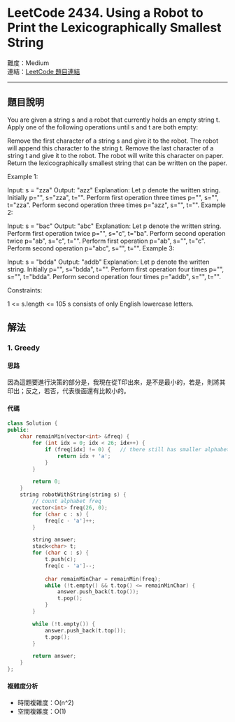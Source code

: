 # LeetCode 2434. Using a Robot to Print the Lexicographically Smallest String

難度：Medium  
連結：[LeetCode 題目連結](https://leetcode.com/problems/using-a-robot-to-print-the-lexicographically-smallest-string/description/)

---

## 題目說明
    
You are given a string s and a robot that currently holds an empty string t. Apply one of the following operations until s and t are both empty:

Remove the first character of a string s and give it to the robot. The robot will append this character to the string t.
Remove the last character of a string t and give it to the robot. The robot will write this character on paper.
Return the lexicographically smallest string that can be written on the paper.

 

Example 1:

Input: s = "zza"
Output: "azz"
Explanation: Let p denote the written string.
Initially p="", s="zza", t="".
Perform first operation three times p="", s="", t="zza".
Perform second operation three times p="azz", s="", t="".
Example 2:

Input: s = "bac"
Output: "abc"
Explanation: Let p denote the written string.
Perform first operation twice p="", s="c", t="ba". 
Perform second operation twice p="ab", s="c", t="". 
Perform first operation p="ab", s="", t="c". 
Perform second operation p="abc", s="", t="".
Example 3:

Input: s = "bdda"
Output: "addb"
Explanation: Let p denote the written string.
Initially p="", s="bdda", t="".
Perform first operation four times p="", s="", t="bdda".
Perform second operation four times p="addb", s="", t="".
 

Constraints:

1 <= s.length <= 105
s consists of only English lowercase letters.

## 解法
### 1. Greedy
#### 思路

因為這題要進行決策的部分是，我現在從T印出來，是不是最小的，若是，則將其印出；反之，若否，代表後面還有比較小的。
    
#### 代碼

```c++
class Solution {
public:
    char remainMin(vector<int> &freq) {
        for (int idx = 0; idx < 26; idx++) {
            if (freq[idx] != 0) {	// there still has smaller alphabet in s
                return idx + 'a';
            }
        }

        return 0;
    }
    string robotWithString(string s) {
        // count alphabet freq
        vector<int> freq(26, 0);
        for (char c : s) {
            freq[c - 'a']++;
        }

        string answer;
        stack<char> t;
        for (char c : s) {
            t.push(c);
            freq[c - 'a']--;
        
            char remainMinChar = remainMin(freq);
            while (!t.empty() && t.top() <= remainMinChar) {
                answer.push_back(t.top());
                t.pop();
            }
        }

        while (!t.empty()) {
            answer.push_back(t.top());
            t.pop();
        }

        return answer;
    }
};
```

#### 複雜度分析

- 時間複雜度：O(n^2)
- 空間複雜度：O(1)

